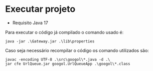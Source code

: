 # Executar projeto

- Requisito Java 17

Para executar o código já compilado o comando usado é:

```
java -jar .\Gateway.jar .\lib\properties
```

Caso seja necessário recompilar o código os comando utilizados são:

```
javac -encoding UTF-8 .\src\googol\*.java -d .\
jar cfe UrlQueue.jar googol.UrlQueueApp .\googol\*.class
```